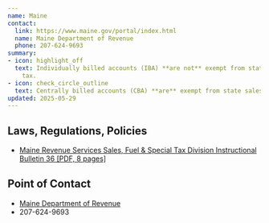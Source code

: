 ```yaml
---
name: Maine
contact:
  link: https://www.maine.gov/portal/index.html
  name: Maine Department of Revenue
  phone: 207-624-9693
summary:
- icon: highlight_off
  text: Individually billed accounts (IBA) **are not** exempt from state sales
    tax.
- icon: check_circle_outline
  text: Centrally billed accounts (CBA) **are** exempt from state sales tax.
updated: 2025-05-29
---
```


## Laws, Regulations, Policies

* [Maine Revenue Services Sales, Fuel & Special Tax Division Instructional Bulletin 36 [PDF, 8 pages]](https://www.maine.gov/revenue/sites/maine.gov.revenue/files/inline-files/Bull3620160404.pdf)

## Point of Contact
- [Maine Department of Revenue](https://www.maine.gov/portal/index.html)
- 207-624-9693
